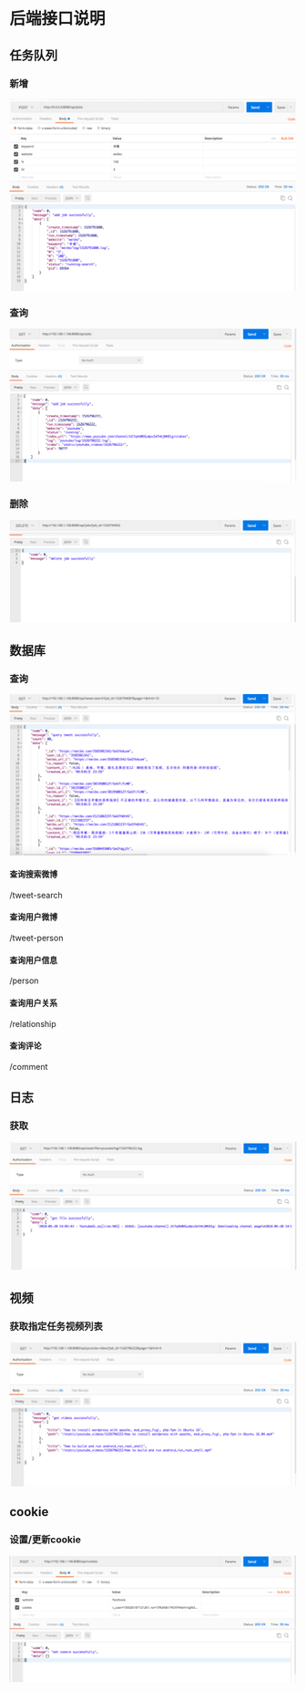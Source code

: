 # 后端接口说明

## 任务队列

### 新增

![](imgs/1.png)

### 查询

![](imgs/2.png)

### 删除

![](imgs/5.png)

## 数据库

### 查询

![](imgs/3.png)

#### 查询搜索微博

/tweet-search

#### 查询用户微博

/tweet-person

#### 查询用户信息

/person

#### 查询用户关系

/relationship

#### 查询评论

/comment

## 日志

### 获取

![](imgs/4.png)

## 视频

### 获取指定任务视频列表

![](imgs/6.png)

## cookie

### 设置/更新cookie

![](imgs/7.png)
